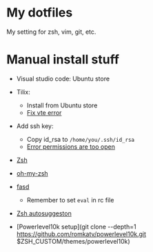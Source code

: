 # My dotfiles

My setting for zsh, vim, git, etc.

# Manual install stuff

* Visual studio code: Ubuntu store
* Tilix:
  * Install from Ubuntu store
  * [Fix vte error](https://gnunn1.github.io/tilix-web/manual/vteconfig/)

* Add ssh key:
  * Copy id_rsa to `/home/you/.ssh/id_rsa`
  * [Error permissions are too open](https://stackoverflow.com/questions/9270734/ssh-permissions-are-too-open-error)

* [Zsh](https://github.com/ohmyzsh/ohmyzsh/wiki/Installing-ZSH)
* [oh-my-zsh](https://github.com/ohmyzsh/ohmyzsh)
* [fasd](https://github.com/clvv/fasd/wiki/Installing-via-Package-Managers#debian--ubuntu)
  * Remember to set `eval` in rc file
* [Zsh autosuggeston](https://software.opensuse.org/download.html?project=shells%3Azsh-users%3Azsh-autosuggestions&package=zsh-autosuggestions)
* [Powerlevel10k setup](git clone --depth=1 https://github.com/romkatv/powerlevel10k.git $ZSH_CUSTOM/themes/powerlevel10k)
